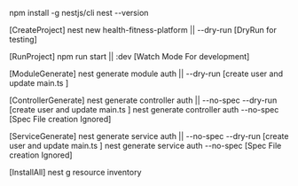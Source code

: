 npm install -g nestjs/cli nest --version

[CreateProject] nest new health-fitness-platform || --dry-run [DryRun for testing]

[RunProject] npm run start || :dev [Watch Mode For development]

[ModuleGenerate] nest generate module auth || --dry-run [create user and update main.ts ]

[ControllerGenerate] nest generate controller auth || --no-spec --dry-run [create user and update main.ts ] nest generate controller auth --no-spec [Spec File creation Ignored]

[ServiceGenerate] nest generate service auth || --no-spec --dry-run [create user and update main.ts ] nest generate service auth --no-spec [Spec File creation Ignored]


[InstallAll] nest g resource inventory